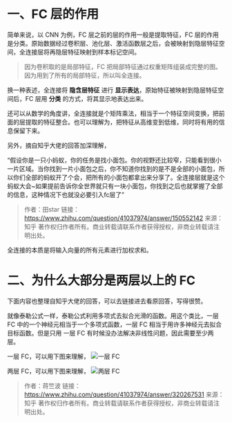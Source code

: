 # 一、FC 层的作用

简单来说，以 CNN 为例，FC 层之前的层的作用一般是提取特征，FC 层的作用是分类。原始数据经过卷积层、池化层、激活函数层之后，会被映射到隐层特征空间，全连接层将再隐层特征映射到样本标记空间。
> 因为卷积取的是局部特征，FC 把局部特征通过权重矩阵组装成完整的图。因为用到了所有的局部特征，所以叫全连接。

换一种表述，全连接将 **隐含层特征** 进行 **显示表达**，原始特征被映射到隐层特征空间后，FC 层用 **分类** 的方式，将其显示地表达出来。

还可以从数学的角度讲，全连接就是个矩阵乘法，相当于一个特征空间变换，把前面的层提取的特征整合。也可以理解为，把特征从高维变到低维，同时将有用的信息保留下来。

另外，摘自知乎大佬的回答加深理解，

“假设你是一只小蚂蚁，你的任务是找小面包。你的视野还比较窄，只能看到很小一片区域。当你找到一片小面包之后，你不知道你找到的是不是全部的小面包，所以你们全部的蚂蚁开了个会，把所有的小面包都拿出来分享了。全连接层就是这个蚂蚁大会~如果提前告诉你全世界就只有一块小面包，你找到之后也就掌握了全部的信息，这种情况下也就没必要引入fc层了”

> 作者：田star
> 链接：https://www.zhihu.com/question/41037974/answer/150552142
> 来源：知乎
> 著作权归作者所有。商业转载请联系作者获得授权，非商业转载请注明出处。


全连接的本质是将输入向量的所有元素进行加权求和。

# 二、为什么大部分是两层以上的 FC 

下面内容也整理自知乎大佬的回答，可以去链接进去看原回答，写得很赞。

就像泰勒公式一样，泰勒公式利用多项式去拟合光滑的函数。用这个类比，一层 FC 中的一个神经元相当于一个多项式函数，一层 FC 相当于用许多神经元去拟合目标函数。但是只用 一层 FC 有时候没办法解决非线性问题，因此需要至少两层。

一层 FC，可以用下图来理解，
![一层 FC](https://upload-images.jianshu.io/upload_images/1936544-0f8719c453cfae8f.png?imageMogr2/auto-orient/strip%7CimageView2/2/w/1240)

两层 FC，可以用下图来理解，
![两层 FC](https://upload-images.jianshu.io/upload_images/1936544-08a778d21b6c202f.png?imageMogr2/auto-orient/strip%7CimageView2/2/w/1240)

> 作者：蒋竺波
> 链接：https://www.zhihu.com/question/41037974/answer/320267531
> 来源：知乎
> 著作权归作者所有。商业转载请联系作者获得授权，非商业转载请注明出处。



